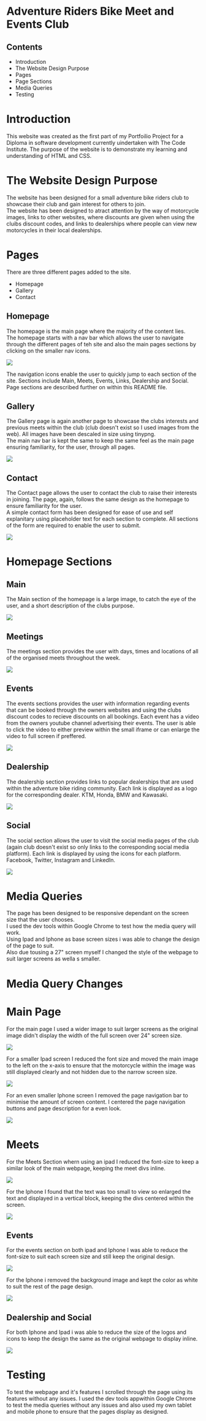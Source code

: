 # Adventure Riders Bike Meet and Events Club

## Contents

* Introduction
* The Website Design Purpose
* Pages
* Page Sections
* Media Queries
* Testing

# 

# Introduction

This website was created as the first part of my Portfoilio Project for a Diploma in software development currently uindertaken with The Code Institute.
The purpose of the website is to demonstrate my learning and understanding of HTML and CSS.

# The Website Design Purpose

The website has been designed for a small adventure bike riders club to showcase their club and gain interest for others to join.  
The website has been designed to atract attention by the way of motorcycle images, links to other websites, where discounts are given when using the cluibs discount codes, and links to dealerships where people can view new motorcycles in their local dealerships.  

# Pages

There are three different pages added to the site.  
+ Homepage  
+ Gallery  
+ Contact

## Homepage  
The homepage is the main page where the majority of the content lies.  
The homepage starts with a nav bar which allows the user to navigate through the different pages of teh site and also the main pages sections by clicking on the smaller nav icons.    

![](assets/images/BikemeetNavBar.jpg)  

The navigation icons enable the user to quickly jump to each section of the site. Sections include Main, Meets, Events, Links, Dealership and Social. Page sections are described further on within this README file.  

## Gallery

The Gallery page is again another page to showcase the clubs interests and previous meets within the club (club doesn't exist so I used images from the web). All images have been descaled in size using tinypng.   
The main nav bar is kept the same to keep the same feel as the main page ensuring familiarity, for the user, through all pages.    

![](assets/images/galleryscreenshot.JPG)  

## Contact  

The Contact page allows the user to contact the club to raise their interests in joining. The page, again, follows the same design as the homepage to ensure familiarity for the user.  
A simple contact form has been designed for ease of use and self explanitary using placeholder text for each section to complete. All sections of the form are required to enable the user to submit.  

![](assets/images/contactformscreenshot.JPG)  

# Homepage Sections

## Main

The Main section of the homepage is a large image, to catch the eye of the user, and a short description of the clubs purpose.

![](assets/images/mainpagedescription.JPG)

## Meetings

The meetings section provides the user with days, times and locations of all of the organised meets throughout the week. 

![](assets/images/homepagemeets.JPG)

## Events  

The events sections provides the user with information regarding events that can be booked through the owners websites and using the clubs discount codes to recieve discounts on all bookings. Each event has a video from the owners youtube channel advertising their events. The user is able to click the video to either preview within the small iframe or can enlarge the video to full screen if preffered.

![](assets/images/homepageevents.JPG)


## Dealership

The dealership section provides links to popular dealerships that are used within the adventure bike riding community. Each link is displayed as a logo for the corresponding dealer. KTM, Honda, BMW and Kawasaki.

![](assets/images/dealerships.JPG)

## Social

The social section allows the user to visit the social media pages of the club (again club doesn't exist so only links to the corresponding social media platform). Each link is displayed by using the icons for each platform.  
Facebook, Twitter, Instagram and LinkedIn.

![](assets/images/sociallinks.JPG)

# Media Queries

The page has been designed to be responsive dependant on the screen size that the user chooses.  
I used the dev tools within Google Chrome to test how the media query will work.  
Using Ipad and Iphone as base screen sizes i was able to change the design of the page to suit.  
Also due tousing a 27" screen myself I changed the style of the webpage to suit larger screens as wella s smaller.

# Media Query Changes

# Main Page

For the main page I used a wider image to suit larger screens as the original image didn't display the width of the full screen over 24" screen size. 

![](assets/images/mainpagewidescreen.JPG)  

For a smaller Ipad screen I reduced the font size and moved the main image to the left on the x-axis to ensure that the motorcycle within the image was still displayed clearly and not hidden due to the narrow screen size.

![](assets/images/mainpageipad.JPG) 

For an even smaller Iphone screen I removed the page navigation bar to minimise the amount of screen content. I centered the page navigation buttons and page description for a even look.

![](assets/images/iphonemain.JPG)

# Meets

For the Meets Section whern using an ipad I reduced the font-size to keep a similar look of the main webpage, keeping the meet divs inline.

![](assets/images/ipadmeets.JPG)

For the Iphone I found that the text was too small to view so enlarged the text and displayed in a vertical block, keeping the divs centered within the screen.

![](assets/images/iphonemeets.JPG)

## Events

For the events section on both ipad and Iphone I was able to reduce the font-size to suit each screen size and still keep the original design.

![](assets/images/ipadevents.JPG)

For the Iphone i removed the background image and kept the color as white to suit the rest of the page design.

![](assets/images/iphoneevents.JPG) 

## Dealership and Social

For both Iphone and Ipad i was able to reduce the size of the logos and icons to keep the design the same as the original webpage to display inline.

![](assets/images/iphonedealershipandsocial.JPG)

# Testing

To test the webpage and it's features I scrolled through the page using its features without any issues. I used the dev tools appwithin Google Chrome to test the media queries without any issues and also used my own tablet and mobile phone to ensure that the pages display as designed. 